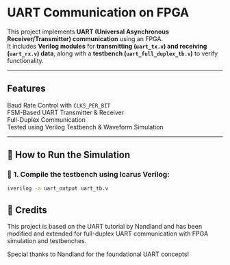 # UART Communication on FPGA

This project implements **UART (Universal Asynchronous Receiver/Transmitter) communication** using an FPGA.  
It includes **Verilog modules** for **transmitting (`uart_tx.v`) and receiving (`uart_rx.v`) data**, along with a **testbench (`uart_full_duplex_tb.v`)** to verify functionality.

---

##  Features
Baud Rate Control with `CLKS_PER_BIT`  
FSM-Based UART Transmitter & Receiver  
Full-Duplex Communication  
Tested using Verilog Testbench & Waveform Simulation  

---

## 🎯 How to Run the Simulation

### 🔹 **1. Compile the testbench** using Icarus Verilog:
```sh
iverilog -o uart_output uart_tb.v
```
## 📜 Credits
  This project is based on the UART tutorial by Nandland and has been modified and extended for full-duplex UART communication with FPGA simulation and testbenches.

   Special thanks to Nandland for the foundational UART concepts! 
